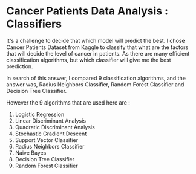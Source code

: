 # Cancer Patients Data Analysis : Classifiers
It's a challenge to decide that which model will predict the best. I chose Cancer Patients Dataset from Kaggle to classify that what are the factors that will decide the level of cancer in patients. As there are many efficient classification algorithms, but which classifier will give me the best prediction.

In search of this answer, I compared 9 classification algorithms, and the answer was, Radius Neighbors Classifier, Random Forest Classifier and Decision Tree Classifier.

However the 9 algorithms that are used here are :

1. Logistic Regression
2. Linear Discriminant Analysis
3. Quadratic Discriminant Analysis
4. Stochastic Gradient Descent
5. Support Vector Classifier
6. Radius Neighbors Classifier
7. Naive Bayes
8. Decision Tree Classifier
9. Random Forest Classifier
